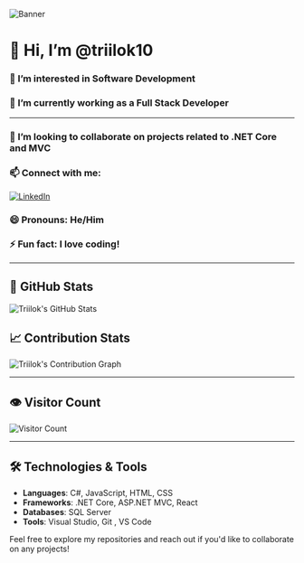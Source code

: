 ![Banner](https://raw.githubusercontent.com/triilok10/triilok10/main/banner_photo.png) <!-- Replace with your actual banner image URL -->

# 👋 Hi, I’m @triilok10
### 👀 I’m interested in Software Development
### 🌱 I’m currently working as a Full Stack Developer

---

### 💞️ I’m looking to collaborate on projects related to .NET Core and MVC

### 📫 Connect with me:
[![LinkedIn](https://img.shields.io/badge/LinkedIn-@triilok10-blue?style=flat&logo=linkedin)](https://www.linkedin.com/in/triilok10)

### 😄 Pronouns: He/Him
### ⚡ Fun fact: I love coding!

---

## 🚀 GitHub Stats
![Triilok's GitHub Stats](https://github-readme-stats.vercel.app/api?username=triilok10&show_icons=true&theme=radical)

## 📈 Contribution Stats
![Triilok's Contribution Graph](https://activity-graph.herokuapp.com/graph?username=triilok10&theme=redical)

---

## 👁️ Visitor Count
![Visitor Count](https://komarev.com/ghpvc/?username=triilok10&style=flat-square&color=blue)  <!-- or use the profile-counter service -->

---

## 🛠️ Technologies & Tools
- **Languages**: C#, JavaScript, HTML, CSS
- **Frameworks**: .NET Core, ASP.NET MVC, React
- **Databases**: SQL Server
- **Tools**: Visual Studio, Git , VS Code

Feel free to explore my repositories and reach out if you'd like to collaborate on any projects!
